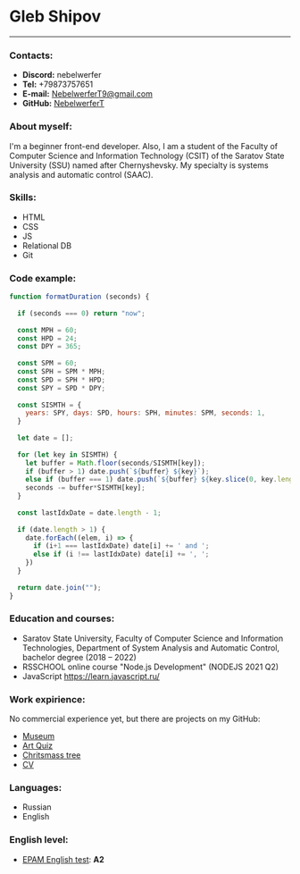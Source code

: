 # Gleb Shipov
-------------
### Contacts:
- **Discord:** nebelwerfer
- **Tel:** +79873757651
- **E-mail:** NebelwerferT9@gmail.com
- **GitHub:** [NebelwerferT](https://github.com/NebelwerferT)

### About myself:
I'm a beginner front-end developer. Also, I am a student of the Faculty of Computer Science and Information Technology (CSIT) of the Saratov State University (SSU) named after Chernyshevsky. My specialty is systems analysis and automatic control (SAAC).

### Skills:
- HTML
- CSS
- JS
- Relational DB
- Git

### Code example:
```javascript
function formatDuration (seconds) {
  
  if (seconds === 0) return "now";
  
  const MPH = 60;
  const HPD = 24;
  const DPY = 365;
  
  const SPM = 60;
  const SPH = SPM * MPH;
  const SPD = SPH * HPD;
  const SPY = SPD * DPY;
  
  const SISMTH = {
    years: SPY, days: SPD, hours: SPH, minutes: SPM, seconds: 1,
  }
  
  let date = [];
  
  for (let key in SISMTH) {
    let buffer = Math.floor(seconds/SISMTH[key]);
    if (buffer > 1) date.push(`${buffer} ${key}`);
    else if (buffer === 1) date.push(`${buffer} ${key.slice(0, key.length - 1)}`);
    seconds -= buffer*SISMTH[key];
  }
  
  const lastIdxDate = date.length - 1;
  
  if (date.length > 1) {
    date.forEach((elem, i) => {
      if (i+1 === lastIdxDate) date[i] += ' and ';
      else if (i !== lastIdxDate) date[i] += ', ';
    })
  }
  
  return date.join("");
}
```

### Education and courses:
- Saratov State University, Faculty of Computer Science and Information Technologies, Department of System Analysis and Automatic Control, bachelor degree (2018 – 2022)
- RSSCHOOL online course "Node.js Development" (NODEJS 2021 Q2)
- JavaScript https://learn.javascript.ru/

### Work expirience:
No commercial experience yet, but there are projects on my GitHub:

- [Museum](https://rolling-scopes-school.github.io/nebelwerfert-JSFE2021Q3/museum-dom/)
- [Art Quiz](https://nebelwerfert.github.io/art-quiz)
- [Chritsmass tree](https://rolling-scopes-school.github.io/nebelwerfert-JSFE2021Q3/christmas-task2/)
- [CV](https://nebelwerfert.github.io/rsschool-cv)

### Languages:
- Russian
- English

### English level:
-  [EPAM English test](https://examinator.epam.com/Main/PersonalAssignments): **A2**
